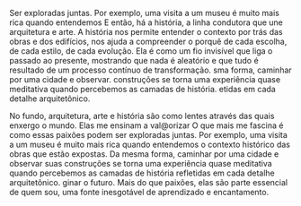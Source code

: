 
Ser exploradas juntas. Por exemplo, uma visita a um museu é muito mais rica quando entendemos  E então, há a história, a linha condutora que une arquitetura e arte. A história nos permite entender o contexto por trás das obras e dos edifícios, nos ajuda a compreender o porquê de cada escolha, de cada estilo, de cada evolução. Ela é como um fio invisível que liga o passado ao presente, mostrando que nada é aleatório e que tudo é resultado de um processo contínuo de transformação.
sma forma, caminhar por uma cidade e observar.
 construções se torna uma experiência quase meditativa quando percebemos as camadas de história.
etidas em cada detalhe arquitetônico.

No fundo, arquitetura, arte e história são como lentes através das quais enxergo o mundo. Elas me ensinam a val@orizar O que mais me fascina é como essas paixões podem ser exploradas juntas. Por exemplo, uma visita a um museu é muito mais rica quando entendemos o contexto histórico das obras que estão expostas. Da mesma forma, caminhar por uma cidade e observar suas construções se torna uma experiência quase meditativa quando percebemos as camadas de história refletidas em cada detalhe arquitetônico.
ginar o futuro. Mais do que paixões, elas são parte essencial de quem sou, uma fonte inesgotável de aprendizado e encantamento.
